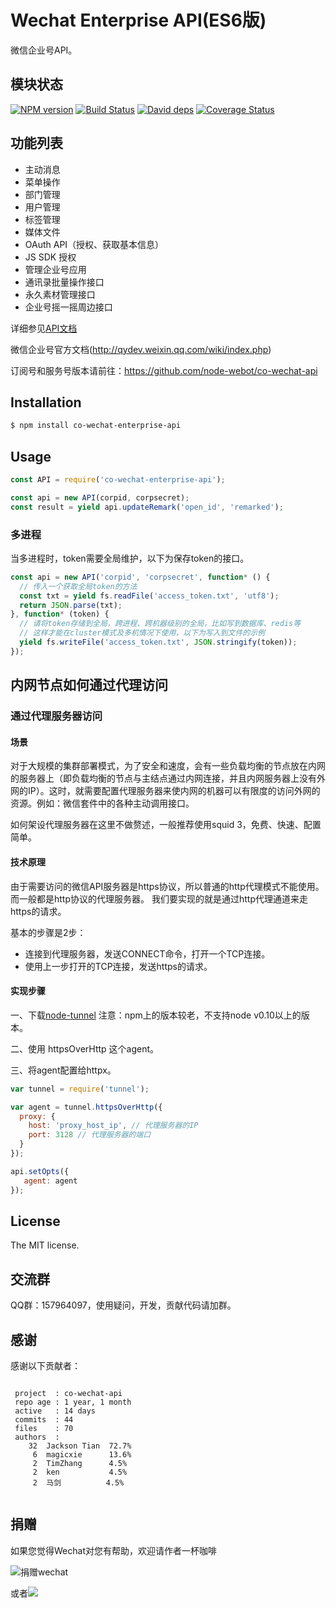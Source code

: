 Wechat Enterprise API(ES6版)
============================
微信企业号API。

## 模块状态
[![NPM version](https://badge.fury.io/js/co-wechat-enterprise-api.png)](http://badge.fury.io/js/co-wechat-enterprise-api)
[![Build Status](https://travis-ci.org/node-webot/co-wechat-enterprise-api.png?branch=master)](https://travis-ci.org/node-webot/co-wechat-enterprise-api)
[![David deps][david-image]][david-url]
[![Coverage Status](https://coveralls.io/repos/node-webot/co-wechat-enterprise-api/badge.png)](https://coveralls.io/r/node-webot/co-wechat-enterprise-api)

[david-image]: https://img.shields.io/david/cuyl/co-wechat-enterprise-api.svg?style=flat-square
[david-url]: https://david-dm.org/curl/co-wechat-enterprise-api

## 功能列表
- 主动消息
- 菜单操作
- 部门管理
- 用户管理
- 标签管理
- 媒体文件
- OAuth API（授权、获取基本信息）
- JS SDK 授权
- 管理企业号应用
- 通讯录批量操作接口
- 永久素材管理接口
- 企业号摇一摇周边接口


详细参见[API文档](http://doxmate.cool/node-webot/co-wechat-enterprise-api/api.html)

微信企业号官方文档(http://qydev.weixin.qq.com/wiki/index.php)

订阅号和服务号版本请前往：<https://github.com/node-webot/co-wechat-api>

## Installation

```sh
$ npm install co-wechat-enterprise-api
```

## Usage

```js
const API = require('co-wechat-enterprise-api');

const api = new API(corpid, corpsecret);
const result = yield api.updateRemark('open_id', 'remarked');
```

### 多进程
当多进程时，token需要全局维护，以下为保存token的接口。
```js
const api = new API('corpid', 'corpsecret', function* () {
  // 传入一个获取全局token的方法
  const txt = yield fs.readFile('access_token.txt', 'utf8');
  return JSON.parse(txt);
}, function* (token) {
  // 请将token存储到全局，跨进程、跨机器级别的全局，比如写到数据库、redis等
  // 这样才能在cluster模式及多机情况下使用，以下为写入到文件的示例
  yield fs.writeFile('access_token.txt', JSON.stringify(token));
});
```

## 内网节点如何通过代理访问
### 通过代理服务器访问

#### 场景

对于大规模的集群部署模式，为了安全和速度，会有一些负载均衡的节点放在内网的服务器上（即负载均衡的节点与主结点通过内网连接，并且内网服务器上没有外网的IP）。这时，就需要配置代理服务器来使内网的机器可以有限度的访问外网的资源。例如：微信套件中的各种主动调用接口。

如何架设代理服务器在这里不做赘述，一般推荐使用squid 3，免费、快速、配置简单。

#### 技术原理

由于需要访问的微信API服务器是https协议，所以普通的http代理模式不能使用。
而一般都是http协议的代理服务器。
我们要实现的就是通过http代理通道来走https的请求。

基本的步骤是2步：

- 连接到代理服务器，发送CONNECT命令，打开一个TCP连接。
- 使用上一步打开的TCP连接，发送https的请求。

#### 实现步骤

一、下载[node-tunnel](https://github.com/koichik/node-tunnel) 注意：npm上的版本较老，不支持node v0.10以上的版本。

二、使用 httpsOverHttp 这个agent。

三、将agent配置给httpx。

```js
var tunnel = require('tunnel');

var agent = tunnel.httpsOverHttp({
  proxy: {
    host: 'proxy_host_ip', // 代理服务器的IP
    port: 3128 // 代理服务器的端口
  }
});

api.setOpts({
   agent: agent
});

```

## License
The MIT license.

## 交流群
QQ群：157964097，使用疑问，开发，贡献代码请加群。

## 感谢
感谢以下贡献者：

```

 project  : co-wechat-api
 repo age : 1 year, 1 month
 active   : 14 days
 commits  : 44
 files    : 70
 authors  :
    32  Jackson Tian  72.7%
     6  magicxie      13.6%
     2  TimZhang      4.5%
     2  ken           4.5%
     2  马剑          4.5%


```

## 捐赠
如果您觉得Wechat对您有帮助，欢迎请作者一杯咖啡

![捐赠wechat](https://cloud.githubusercontent.com/assets/327019/2941591/2b9e5e58-d9a7-11e3-9e80-c25aba0a48a1.png)

或者[![](http://img.shields.io/gratipay/JacksonTian.svg)](https://www.gittip.com/JacksonTian/)
